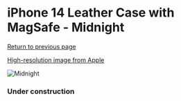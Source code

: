 # iPhone 14 Leather Case with MagSafe - Midnight

[Return to previous page](/iphone_14)

[High-resolution image from Apple](https://store.storeimages.cdn-apple.com/8756/as-images.apple.com/is/MPP43?wid=4500&hei=4500&fmt=png)

<div style="width: 384px"><img src="/everypreview/MPP43.png" alt="Midnight"></div>

### Under construction
